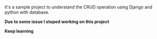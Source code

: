 It's a sample project to understand the CRUD operation using Django and python with database.

**Due to some issue I stoped working on this project**

**Keep learning**


